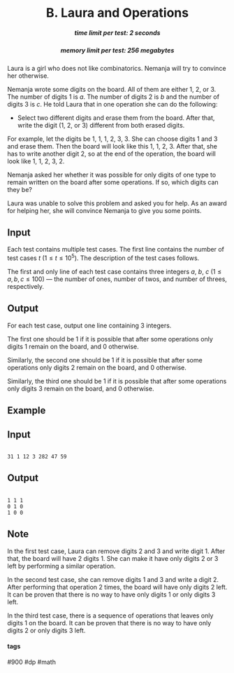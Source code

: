 <h1 style='text-align: center;'> B. Laura and Operations</h1>

<h5 style='text-align: center;'>time limit per test: 2 seconds</h5>
<h5 style='text-align: center;'>memory limit per test: 256 megabytes</h5>

Laura is a girl who does not like combinatorics. Nemanja will try to convince her otherwise.

Nemanja wrote some digits on the board. All of them are either $1$, $2$, or $3$. The number of digits $1$ is $a$. The number of digits $2$ is $b$ and the number of digits $3$ is $c$. He told Laura that in one operation she can do the following:

* Select two different digits and erase them from the board. After that, write the digit ($1$, $2$, or $3$) different from both erased digits.

For example, let the digits be $1$, $1$, $1$, $2$, $3$, $3$. She can choose digits $1$ and $3$ and erase them. Then the board will look like this $1$, $1$, $2$, $3$. After that, she has to write another digit $2$, so at the end of the operation, the board will look like $1$, $1$, $2$, $3$, $2$.

Nemanja asked her whether it was possible for only digits of one type to remain written on the board after some operations. If so, which digits can they be?

Laura was unable to solve this problem and asked you for help. As an award for helping her, she will convince Nemanja to give you some points.

## Input

Each test contains multiple test cases. The first line contains the number of test cases $t$ ($1 \le t \le 10^5$). The description of the test cases follows.

The first and only line of each test case contains three integers $a$, $b$, $c$ ($1 \le a, b, c \le 100$) — the number of ones, number of twos, and number of threes, respectively.

## Output

For each test case, output one line containing $3$ integers. 

The first one should be $1$ if it is possible that after some operations only digits $1$ remain on the board, and $0$ otherwise. 

Similarly, the second one should be $1$ if it is possible that after some operations only digits $2$ remain on the board, and $0$ otherwise. 

Similarly, the third one should be $1$ if it is possible that after some operations only digits $3$ remain on the board, and $0$ otherwise.

## Example

## Input


```

31 1 12 3 282 47 59
```
## Output


```

1 1 1
0 1 0
1 0 0

```
## Note

In the first test case, Laura can remove digits $2$ and $3$ and write digit $1$. After that, the board will have $2$ digits $1$. She can make it have only digits $2$ or $3$ left by performing a similar operation.

In the second test case, she can remove digits $1$ and $3$ and write a digit $2$. After performing that operation $2$ times, the board will have only digits $2$ left. It can be proven that there is no way to have only digits $1$ or only digits $3$ left.

In the third test case, there is a sequence of operations that leaves only digits $1$ on the board. It can be proven that there is no way to have only digits $2$ or only digits $3$ left.



#### tags 

#900 #dp #math 